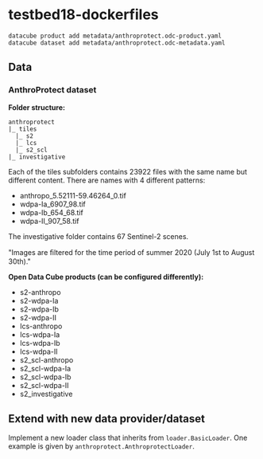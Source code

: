 # testbed18-dockerfiles

```commandline
datacube product add metadata/anthroprotect.odc-product.yaml
datacube dataset add metadata/anthroprotect.odc-metadata.yaml
```


## Data

### AnthroProtect dataset

**Folder structure:**
```
anthroprotect
|_ tiles
  |_ s2
  |_ lcs
  |_ s2_scl
|_ investigative
```

Each of the tiles subfolders contains 23922 files with the same name but different content.
There are names with 4 different patterns:

* anthropo_5.52111-59.46264_0.tif
* wdpa-Ia_6907_98.tif
* wdpa-Ib_654_68.tif
* wdpa-II_907_58.tif

The investigative folder contains 67 Sentinel-2 scenes.

"Images are ﬁltered for the time period of summer 2020 (July 1st to August 30th)."

**Open Data Cube products (can be configured differently):**

* s2-anthropo
* s2-wdpa-Ia
* s2-wdpa-Ib
* s2-wdpa-II
* lcs-anthropo
* lcs-wdpa-Ia
* lcs-wdpa-Ib
* lcs-wdpa-II
* s2_scl-anthropo
* s2_scl-wdpa-Ia
* s2_scl-wdpa-Ib
* s2_scl-wdpa-II
* s2_investigative

## Extend with new data provider/dataset

Implement a new loader class that inherits from `loader.BasicLoader`. One example is given by `anthroprotect.AnthroprotectLoader`.